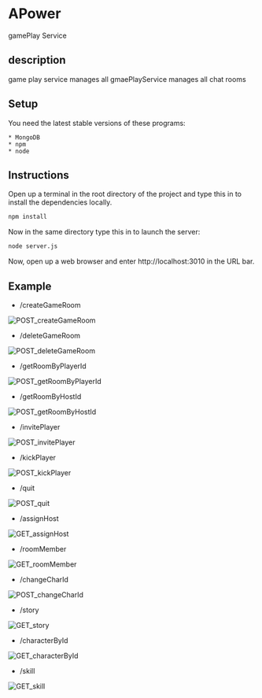 # APower
gamePlay Service

## description 
game play service manages all gmaePlayService manages all chat rooms

## Setup 
You need the latest stable versions of these programs:

    * MongoDB
    * npm
    * node

## Instructions
Open up a terminal in the root directory of the project and type this in to install the dependencies locally.

```bash
npm install
```

Now in the same directory type this in to launch the server:

```bash
node server.js
```

Now, open up a web browser and enter http://localhost:3010 in the URL bar.

## Example

* /createGameRoom

![POST_createGameRoom](exampleImage/POST_createGameRoom.PNG)

* /deleteGameRoom

![POST_deleteGameRoom](exampleImage/POST_deleteGameRoom.PNG)

* /getRoomByPlayerId

![POST_getRoomByPlayerId](exampleImage/POST_getRoomByPlayerId.PNG)

* /getRoomByHostId

![POST_getRoomByHostId](exampleImage/POST_getRoomByHostId.PNG)

* /invitePlayer

![POST_invitePlayer](exampleImage/POST_invitePlayer.PNG)

* /kickPlayer

![POST_kickPlayer](exampleImage/POST_kickPlayer.PNG)

* /quit

![POST_quit](exampleImage/POST_quit.PNG)

* /assignHost

![GET_assignHost](exampleImage/GET_assignHost.PNG)

* /roomMember

![GET_roomMember](exampleImage/GET_roomMember.PNG)

* /changeCharId

![POST_changeCharId](exampleImage/POST_changeCharId.PNG)

* /story

![GET_story](exampleImage/GET_story.PNG)

* /characterById

![GET_characterById](exampleImage/GET_characterById.PNG)

* /skill

![GET_skill](exampleImage/GET_skill.PNG)